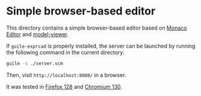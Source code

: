 # Simple browser-based editor

This directory contains a simple browser-based editor based on
[Monaco Editor](https://microsoft.github.io/monaco-editor/)
and [model-viewer](https://modelviewer.dev/).

If `guile-exprcad` is properly installed, the server can be launched by running the following command in the current directory:
```sh
guile -s ./server.scm
```
Then, visit `http://localhost:8080/` in a browser.

It was tested in [Firefox 128](https://packages.debian.org/bookworm/firefox-esr)
and [Chromium 130](https://packages.debian.org/bookworm/chromium).
